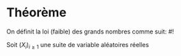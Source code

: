 # Théorème
On définit la loi (faible) des grands nombres comme suit: #!

Soit $(X_i)_{i \geq 1}$ une suite de variable aléatoires réelles 